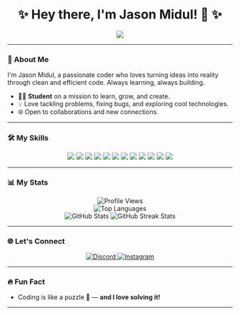 <h1 align="center">✨ Hey there, I'm Jason Midul! 👋 ✨</h1>
<p align="center">
    <img src="https://readme-typing-svg.herokuapp.com?font=Fira+Code&size=22&duration=4000&pause=1000&color=8A2BE2&center=true&vCenter=true&width=440&lines=Student+%7C+Learner+%7C+Explorer;Loving+the+journey+of+coding+%F0%9F%92%BB;Always+building+something+new+%F0%9F%94%A7">
</p>

---

### 🌟 About Me
<p>I'm Jason Midul, a passionate coder who loves turning ideas into reality through clean and efficient code. Always learning, always building.</p>

- 👨‍🎓 **Student** on a mission to learn, grow, and create.
- 💡 Love tackling problems, fixing bugs, and exploring cool technologies.
- 🌐 Open to collaborations and new connections.

---

### 🛠 My Skills

<p align="center">
    <img src="https://img.shields.io/badge/Code-JavaScript-F7DF1E?style=for-the-badge&logo=javascript&logoColor=black"/>
    <img src="https://img.shields.io/badge/Code-TypeScript-3178C6?style=for-the-badge&logo=typescript&logoColor=white"/>
    <img src="https://img.shields.io/badge/Database-MongoDB-47A248?style=for-the-badge&logo=mongodb&logoColor=white"/>
    <img src="https://img.shields.io/badge/Markup-HTML5-E34F26?style=for-the-badge&logo=html5&logoColor=white"/>
    <img src="https://img.shields.io/badge/Backend-Node.js-339933?style=for-the-badge&logo=nodedotjs&logoColor=white"/>
    <img src="https://img.shields.io/badge/Version%20Control-Git-F05032?style=for-the-badge&logo=git&logoColor=white"/>
    <img src="https://img.shields.io/badge/Containerization-Docker-2496ED?style=for-the-badge&logo=docker&logoColor=white"/>
    <img src="https://img.shields.io/badge/Framework-React-61DAFB?style=for-the-badge&logo=react&logoColor=black"/>
    <img src="https://img.shields.io/badge/Framework-Next.js-000000?style=for-the-badge&logo=nextdotjs&logoColor=white"/>
    <img src="https://img.shields.io/badge/Library-Discord.js-5865F2?style=for-the-badge&logo=discord&logoColor=white"/>
    <img src="https://img.shields.io/badge/AI-OpenAI-412991?style=for-the-badge&logo=openai&logoColor=white"/>
    <img src="https://img.shields.io/badge/Tools-VS_Code-007ACC?style=for-the-badge&logo=visualstudiocode&logoColor=white"/>
</p>

---

### 📊 My Stats

<p align="center">
    <img src="https://komarev.com/ghpvc/?username=jasonmidul&color=blueviolet&style=flat-square" alt="Profile Views"/>
    <br>
    <img src="https://github-readme-stats.vercel.app/api/top-langs/?username=jasonmidul&layout=compact&theme=gruvbox&langs_count=8" alt="Top Languages"/>
    <br>
    <img src="https://github-readme-stats.vercel.app/api?username=jasonmidul&show_icons=true&theme=gruvbox&hide_border=true" alt="GitHub Stats"/>
    <img src="https://github-readme-streak-stats.herokuapp.com/?user=jasonmidul&theme=gruvbox&hide_border=true" alt="GitHub Streak Stats"/>
</p>

---

### 🌐 Let's Connect

<p align="center">
    <a href="https://discord.com/users/948807824446742568/" target="_blank">
        <img src="https://img.shields.io/badge/Discord-7289DA?style=for-the-badge&logo=discord&logoColor=white" alt="Discord"/>
    </a>
    <a href="https://www.instagram.com/jasonmidul/profilecard/?igsh=MXJ0YnhqODR5MWR4cQ==" target="_blank">
        <img src="https://img.shields.io/badge/Instagram-E4405F?style=for-the-badge&logo=instagram&logoColor=white" alt="Instagram"/>
    </a>
</p>

---

### 🔥 Fun Fact

- Coding is like a puzzle 🎯 — **and I love solving it!**

---

<!--
**jasonmidul/jasonmidul** is a ✨ _special_ ✨ repository because its `README.md` (this file) appears on your GitHub profile.
-->
